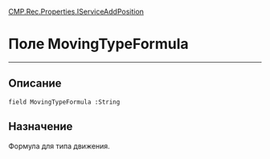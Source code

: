 ﻿---
Link: CMP.Rec.Properties.IServiceAddPosition.@MovingTypeFormula
---

<!---  Навигация
[Имя проекта](#) :
-->
[CMP.Rec.Properties.IServiceAddPosition](Default)

# Поле MovingTypeFormula
---

## Описание

    field MovingTypeFormula :String

<!--
## Аргументы{#Args}

### Аргумент1

Описание аргумента 1
-->

## Назначение

Формула для типа движения.

<!--
## Пример

    MovingTypeFormula...
-->

